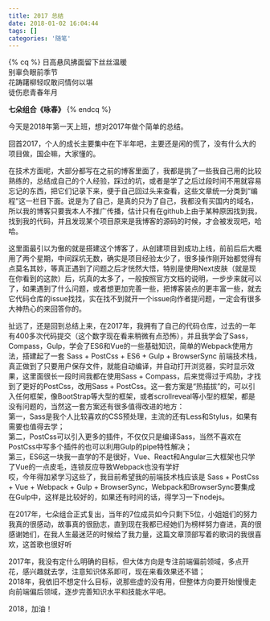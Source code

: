 ```yaml
---
title: 2017 总结
date: 2018-01-02 16:04:44
tags: []
categories: '随笔'
---
```



{% cq %}
日高悬风拂面留下丝丝温暖  
别辜负眼前季节  
花踌躇柳轻叹敢问情何以堪  
徒伤悲青春年月  

**七朵组合《咏春》**
{% endcq %}


<!-- more -->


今天是2018年第一天上班，想对2017年做个简单的总结。  

回首2017，个人的成长主要集中在下半年吧，主要还是闲的慌了，没有什么大的项目做，国企嘛，大家懂的。  

在技术方面呢，大部分都写在之前的博客里面了，我都是挑了一些我自己用的比较熟练的，总结成自己的个人经验，踩过的坑，或者是学了之后过段时间不用就容易忘记的东西，把它们记录下来，便于自己回过头来查看，这些文章统一分类到“编程”这一栏目下面。说是为了自己，是真的只为了自己，我都没有买国内的域名，所以我的博客只要我本人不推广传播，估计只有在github上由于某种原因找到我，找到我的代码，并且发现某个项目原来是我博客的源码的时候，才会被发现吧，哈哈。  

这里面最引以为傲的就是搭建这个博客了，从创建项目到成功上线，前前后后大概用了两个星期，中间踩坑无数，确实是项目经验太少了，很多操作刚开始都觉得有点莫名其妙，等真正遇到了问题之后才恍然大悟，特别是使用Next皮肤（就是现在你看到的这款）后，坑真的太多了，一般按照官方文档的说明，一步步来就可以了，如果遇到了什么问题，或者想更加完善一些，把博客装点的更丰富一些，就去它代码仓库的issue找找，实在找不到就开一个issue向作者提问题，一定会有很多大神热心的来回答你的。  

扯远了，还是回到总结上来，在2017年，我拥有了自己的代码仓库，过去的一年有400多次代码提交（这个数字现在看来稍微有点恐怖），并且我学会了Sass，Compass，Gulp，学会了ES6和Vue的一些基础知识，简单的Webpack使用方法，搭建起了一套 Sass + PostCss + ES6 + Gulp + BrowserSync 前端技术栈，真正做到了只要用户保存文件，就能自动编译，并自动打开浏览器，实时显示效果，这里面很长一段时间我都在使用Sass + Compass，后来觉得过于鸡肋，才找到了更好的PostCss，改用Sass + PostCss。这一套方案是“热插拔”的，可以引入任何框架，像BootStrap等大型的框架，或者scrollreveal等小型的框架，都是没有问题的，当然这一套方案还有很多值得改进的地方：  
第一，Sass是我个人比较喜欢的CSS预处理，主流的还有Less和Stylus，如果有需要也值得去学；  
第二，PostCss可以引入更多的插件，不仅仅只是编译Sass，当然不喜欢在PostCss中写多个插件的也可以利用Gulp的pipe特性解决；  
第三，ES6这一块我一直学的不是很好，Vue、React和Angular三大框架也只学了Vue的一点皮毛，连锁反应导致Webpack也没有学好  
哎，今年得加紧学习这些了，我目前希望我的前端技术栈应该是 Sass + PostCss + Vue + Webpack + Gulp + BrowserSync，Webpack和BrowserSync要集成在Gulp中，这样是比较好的，如果还有时间的话，得学习一下nodejs。  

在2017年，七朵组合正式复出，当年的7位成员如今只剩下5位，小姐姐们的努力我真的很感动，故事真的很励志，直到现在我都已经她们为榜样努力奋进，真的很感谢她们，在我人生最迷茫的时候给了我力量，这篇文章顶部写着的歌词的我很喜欢，这首歌也很好听  

2017年，我没有定什么明确的目标，但大体方向是专注前端偏前领域，多点开花，感兴趣就去学，注意知识体系即可，现在来看效果还不错；  
2018年，我依旧不想定什么目标，说那些虚的没有用，但整体方向要开始慢慢走向前端偏后领域，逐步完善知识水平和技能水平吧。

2018，加油！





